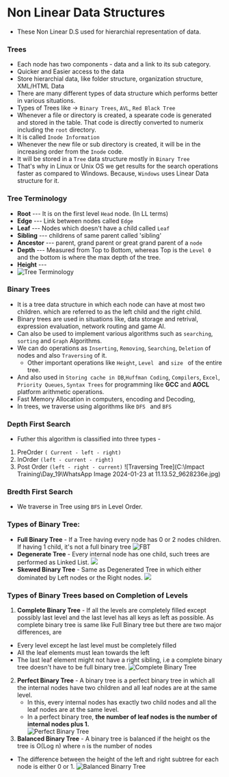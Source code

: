 # Non Linear Data Structures
- These Non Linear D.S used for hierarchial representation of data. 
### Trees
- Each node has two components - data and a link to its sub category. 
- Quicker and Easier access to the data
- Store hierarchial data, like folder structure, organization structure, XML/HTML Data
- There are many different types of data structure which performs better in various situations. 
- Types of Trees like -> `Binary Trees`, `AVL`, `Red Black Tree`
- Whenever a file or directory is created, a spearate code is generated and stored in the table. That code is directly converted to numerix including the `root` directory. 
- It is called `Inode Information`
- Whenever the new file or sub directory is created, it will be in the increasing order from the `Inode` code. 
- It will be stored in a `Tree` data structure mostly in `Binary Tree`
- That's why in Linux or Unix OS we get results for the search operations faster as compared to Windows. Because, `Windows` uses Linear Data structure for it.
### Tree Terminology
- **Root** --- It is on the first level `Head` node. (In LL terms)
- **Edge** --- Link between nodes called `Edge`
- **Leaf** --- Nodes which doesn't have a child called `Leaf`
- **Sibling** --- childrens of same parent called 'sibling'
- **Ancestor** --- parent,  grand parent or great grand parent of a `node`
- **Depth** --- Measured from Top to Bottom, whereas Top is the `Level 0` and the bottom is where the max depth of the tree.
- **Height** ---
- ![Tree Terminology](https://th.bing.com/th/id/OIP.n3NJzfzNPkz52o-WwAo1VQAAAA?rs=1&pid=ImgDetMain)
### Binary Trees
- It is a tree data structure in which each node can have at most two children. which are referred to as the left child and the right child. 
- Binary trees are used in situations like, data storage and retrival, expression evaluation, network routing and game AI.
- Can also be used to implement various algorithms such as `searching`, `sorting` and `Graph` Algorithms. 
- We can do operations as `Inserting`, `Removing`, `Searching`, `Deletion` of nodes and also `Traversing` of it. 
  - Other important operations like `Height`, `Level ` and `size ` of the entire tree. 
- And also used in `Storing cache in DB`,`Huffman Coding`, `Compilers`, `Excel`, `Priority Queues`, `Syntax Trees` for programming like **GCC** and **AOCL** platform arithmetic operations. 
- Fast Memory Allocation in computers, encoding and Decoding, 
- In trees, we traverse using algorithms like `DFS ` and `BFS`
###  Depth First Search
- Futher this algorithm is classified into three types -
1. PreOrder `( Current - left - right)`
2. InOrder `(left - current - right)`
3. Post Order `(left - right - current)`
![Traversing Tree](C:\Impact Training\Day_19\WhatsApp Image 2024-01-23 at 11.13.52_9628236e.jpg)
### Bredth First Search
- We traverse in Tree using `BFS` in Level Order.
### Types of Binary Tree:
  - **Full Binary Tree** - If a Tree having every node has 0 or 2 nodes children. If having 1 child, it's not a full binary tree
![FBT](https://image2.slideserve.com/4451147/full-binary-tree-l.jpg)
  - **Degenerate Tree** - Every internal node has one child, such trees are performed as Linked List. 
![](https://www.win.tue.nl/~kbuchin/teaching/JBP030/notebooks/bst-height5.png)
  - **Skewed Binary Tree** - Same as Degenerated Tree in which either dominated by Left nodes or the Right nodes.
![](https://www.gatevidyalay.com/wp-content/uploads/2018/07/Skewed-Binary-Tree-Example.png)
### Types of Binary Trees based on Completion of Levels
1. **Complete Binary Tree** - If all the levels are completely filled except possibly last level and the last level has all keys as left as possible. 
As complete binary tree is same like Full Binary tree but there are two major differences, are 
  - Every level except he last level must be completely filled
  - All the leaf elements must lean towards the left
  - The last leaf element might not have a right sibling, i.e a complete binary tree doesn't have to be full binary tree.
![Complete Binary Tree](https://media.geeksforgeeks.org/wp-content/uploads/binary_tree-1.png)
2. **Perfect Binary Tree** - A binary tree is a perfect binary tree in which all the internal nodes have two children and all leaf nodes are at the same level. 
   - In this, every internal nodes has exactly two child nodes and all the leaf nodes are at the same level. 
   - In a perfect binary tree, **the number of leaf nodes is the number of internal nodes plus 1.**  
![Perfect Binary Tree](https://th.bing.com/th/id/OIP.8DEnOoZD9s4DPrACWRfcDAHaD4?rs=1&pid=ImgDetMain)
3. **Balanced Binary Tree** - A binary tree is balanced if the height os the tree is O(Log n) where `n` is the number of nodes
  - The difference between the height of the left and right subtree for each node is either 0 or 1. 
![Balanced Binarry Tree](https://www.thecrazyprogrammer.com/wp-content/uploads/2021/03/balanced_bst.png)
